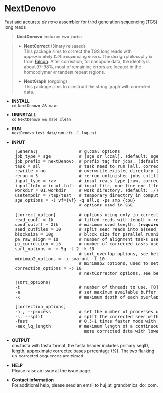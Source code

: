# NextDenovo
Fast and accurate *de novo* assembler for third generation sequencing (TGS) long reads

> **NextDenovo** includes two parts:

> * **NextCorrect**  (Binary released)  
>   This package aims to correct the TGS long reads with approximately 15% sequencing errors. The design philosophy is from [Falcon](https://github.com/PacificBiosciences/FALCON). After correction, for nanopore data, the identity is about 97-98%, most of remaining errors are located in the homopolymer or tandem repeat regions.
>
> * **NextGraph**   (ongoing)    
>      This package aims to construct the string graph with corrected data. 

* **INSTALL**  
`cd NextDenovo && make`

* **UNINSTALL**  
`cd NextDenovo && make clean`

* **RUN**  
`nextDenovo test_data/run.cfg -l log.txt`

* **INPUT** 

<pre>
	[General]                # global options
	job_type = sge           # [sge or local]. (default: sge)
	job_prefix = nextDenovo  # prefix tag for jobs. (default: nextDenovo)
	task = all               # task need to run [all, correct or graph]. (default: all)
	rewrite = no             # overwrite existed directory [yes, no]. (default: no)
	rerun = 3                # re-run unfinished jobs untill finished or reached ${rerun} loops, 0=no. (default: 3)
	input_type = raw         # input reads type [raw, corrected]. (default: raw)
	input_fofn = input.fofn  # input file, one line one file. (<b>required</b>)
	workdir = 01.workdir     # work directory. (default: ./)
	usetempdir = /tmp/test   # temporary directory in compute nodes to avoid high IO wait. (default: no)
	sge_options = -l vf={vf} -q all.q -pe smp {cpu}
	                         # options used in SGE.

	[correct_option]         # options using only in corrected step.
	read_cuoff = 1k          # filted reads with length < read_cuoff. (default: 1k)
	seed_cutoff = 25k        # minimum seed length. (<b>required</b>)
	seed_cutfiles = 10       # split seed reads into ${seed_cutfiles} subfiles. (default: ${pa_correction})
	blocksize = 10g          # block size for parallel running. (default: 10g)
	pa_raw_align = 10        # number of alignment tasks used to run in parallel. (default: 10)
	pa_correction = 15       # number of corrected tasks used to run in parallel. (default: 15)
	sort_options = -m 5g -t 2 -k 50   
	                         # sort_overlap options, see below. (defalut: -m 40G -t 8 -k 40)
	minimap2_options = -x ava-ont -t 10   
	                         # minimap2 options, used to set PacBio/Nanopore read overlap. (<b>required</b>)
	correction_options = -p 10            
	                         # nextCorrector options, see below. (default: -p 10)
</pre>


<pre>
	[sort_options]
	-t                       # number of threads to use. [8]
	-m                       # set maximum available buffer size, larger buffer size will accelerate sort process, suffix K/M/G. [40G]
	-k                       # maximum depth of each overlap, larger depth will produce more accurate and more corrected data with slower speed. [40]

	[correction_options]
	-p , --process           # set the number of processes used for correcting. (default: 10)
	-s, --split              # split the corrected seed with un-corrected regions. (default: False)
	-fast                    # 0.5-1 times faster mode with a little lower accuracy. (default: False)
	-max_lq_length           # maximum length of a continuous low quality region in a corrected seed, larger max_lq_length will produce
	                           more corrected data with lower accuracy. (default: auto [pb/1k, ont/10k])
</pre>

* **OUTPUT**    
cns.fasta with fasta format, the fasta header includes primary seqID, length, approximate corrected bases percentage (%). The two flanking un-corrected sequences are trimed.

* **HELP**   
Please raise an issue at the issue page.

* **Contact information**    
For additional help, please send an email to huj_at_grandomics_dot_com.
